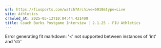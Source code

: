 ```yaml
---
url: https://fiusports.com/watch?Archive=5918&type=Live
site: Athletics
crawled_at: 2025-05-13T10:04:44.421400
title: Coach Burks Postgame Interview | 2.1.25 - FIU Athletics
---
```


Error generating fit markdown: '<' not supported between instances of 'int' and 'str'